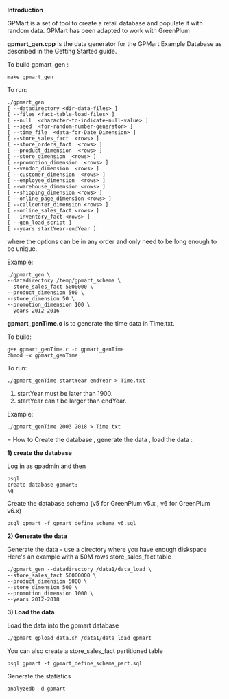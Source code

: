 **Introduction**	

GPMart is a set of tool to create a retail database and populate it with random data.
GPMart has been adapted to work with GreenPlum 

**gpmart_gen.cpp** is the data generator for the GPMart Example Database
as described in the Getting Started guide.

To build gpmart_gen :

    make gpmart_gen

To run:

    ./gpmart_gen
    [ --datadirectory <dir-data-files> ]
    [ --files <fact-table-load-files> ]
    [ --null  <character-to-indicate-null-value> ]
    [ --seed  <for-random-number-generator> ]
    [ --time_file  <data-for-Date_Dimension> ]
    [ --store_sales_fact  <rows> ]
    [ --store_orders_fact  <rows> ]
    [ --product_dimension  <rows> ]
    [ --store_dimension  <rows> ]
    [ --promotion_dimension  <rows> ]
    [ --vendor_dimension  <rows> ]
    [ --customer_dimension  <rows> ]
    [ --employee_dimension  <rows> ]
    [ --warehouse_dimension <rows> ]
    [ --shipping_dimension <rows> ]
    [ --online_page_dimension <rows> ]
    [ --callcenter_dimension <rows> ]
    [ --online_sales_fact <rows> ]
    [ --inventory_fact <rows> ]
    [ --gen_load_script ]
    [ --years startYear-endYear ]
    
where the options can be in any order and only need to be long enough to be unique.

Example:

    ./gpmart_gen \
	--datadirectory /temp/gpmart_schema \
    --store_sales_fact 5000000 \
    --product_dimension 500 \
    --store_dimension 50 \
    --promotion_dimension 100 \
    --years 2012-2016


**gpmart_genTime.c** is to generate the time data in Time.txt.

To build:

    g++ gpmart_genTime.c -o gpmart_genTime
    chmod +x gpmart_genTime

To run:

    ./gpmart_genTime startYear endYear > Time.txt

1. startYear must be later than 1900.
2. startYear can't be larger than endYear.

Example:

    ./gpmart_genTime 2003 2018 > Time.txt


=	How to Create the database , generate the data , load the data :

**1) create the database**

Log in as gpadmin and then 

    psql
    create database gpmart;
	\q


Create the database schema (v5 for GreenPlum v5.x , v6 for GreenPlum v6.x)

    psql gpmart -f gpmart_define_schema_v6.sql

**2) Generate the data**

Generate the data - use a directory where you have enough diskspace
Here's an example with a 50M rows store_sales_fact table

    ./gpmart_gen --datadirectory /data1/data_load \
    --store_sales_fact 50000000 \
	--product_dimension 5000 \
	--store_dimension 500 \
	--promotion_dimension 1000 \
	--years 2012-2018


**3) Load the data**

Load the data into the gpmart database

    ./gpmart_gpload_data.sh /data1/data_load gpmart

You can also create a store_sales_fact partitioned table 

    psql gpmart -f gpmart_define_schema_part.sql

Generate the statistics

    analyzedb -d gpmart

